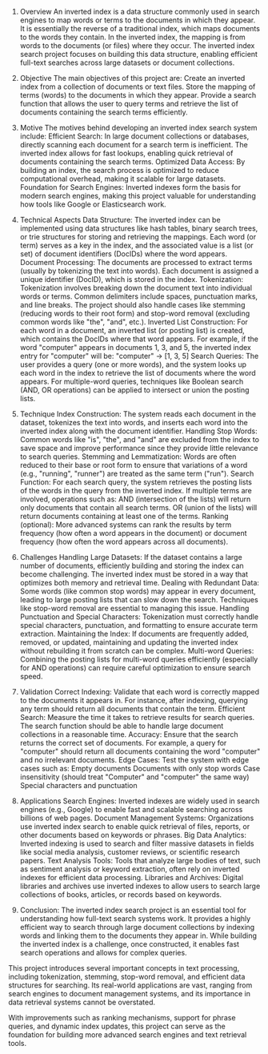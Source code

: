 1. Overview
An inverted index is a data structure commonly used in search engines to map words or terms to the documents in which they appear. It is essentially the reverse of a traditional index, which maps documents to the words they contain. In the inverted index, the mapping is from words to the documents (or files) where they occur. The inverted index search project focuses on building this data structure, enabling efficient full-text searches across large datasets or document collections.

2. Objective
The main objectives of this project are:
Create an inverted index from a collection of documents or text files.
Store the mapping of terms (words) to the documents in which they appear.
Provide a search function that allows the user to query terms and retrieve the list of documents containing the search terms efficiently.

4. Motive
The motives behind developing an inverted index search system include:
Efficient Search: In large document collections or databases, directly scanning each document for a search term is inefficient. The inverted index allows for fast lookups, enabling quick retrieval of documents containing the search terms.
Optimized Data Access: By building an index, the search process is optimized to reduce computational overhead, making it scalable for large datasets.
Foundation for Search Engines: Inverted indexes form the basis for modern search engines, making this project valuable for understanding how tools like Google or Elasticsearch work.

4. Technical Aspects
Data Structure:
The inverted index can be implemented using data structures like hash tables, binary search trees, or trie structures for storing and retrieving the mappings.
Each word (or term) serves as a key in the index, and the associated value is a list (or set) of document identifiers (DocIDs) where the word appears.
Document Processing:
The documents are processed to extract terms (usually by tokenizing the text into words).
Each document is assigned a unique identifier (DocID), which is stored in the index.
Tokenization:
Tokenization involves breaking down the document text into individual words or terms.
Common delimiters include spaces, punctuation marks, and line breaks. The project should also handle cases like stemming (reducing words to their root form) and stop-word removal (excluding common words like "the", "and", etc.).
Inverted List Construction:
For each word in a document, an inverted list (or posting list) is created, which contains the DocIDs where that word appears.
For example, if the word "computer" appears in documents 1, 3, and 5, the inverted index entry for "computer" will be:
"computer" -> [1, 3, 5]
Search Queries:
The user provides a query (one or more words), and the system looks up each word in the index to retrieve the list of documents where the word appears.
For multiple-word queries, techniques like Boolean search (AND, OR operations) can be applied to intersect or union the posting lists.

6. Technique
Index Construction:
The system reads each document in the dataset, tokenizes the text into words, and inserts each word into the inverted index along with the document identifier.
Handling Stop Words:
Common words like "is", "the", and "and" are excluded from the index to save space and improve performance since they provide little relevance to search queries.
Stemming and Lemmatization:
Words are often reduced to their base or root form to ensure that variations of a word (e.g., "running", "runner") are treated as the same term ("run").
Search Function:
For each search query, the system retrieves the posting lists of the words in the query from the inverted index.
If multiple terms are involved, operations such as:
AND (intersection of the lists) will return only documents that contain all search terms.
OR (union of the lists) will return documents containing at least one of the terms.
Ranking (optional):
More advanced systems can rank the results by term frequency (how often a word appears in the document) or document frequency (how often the word appears across all documents).
6. Challenges
Handling Large Datasets:
If the dataset contains a large number of documents, efficiently building and storing the index can become challenging. The inverted index must be stored in a way that optimizes both memory and retrieval time.
Dealing with Redundant Data:
Some words (like common stop words) may appear in every document, leading to large posting lists that can slow down the search. Techniques like stop-word removal are essential to managing this issue.
Handling Punctuation and Special Characters:
Tokenization must correctly handle special characters, punctuation, and formatting to ensure accurate term extraction.
Maintaining the Index:
If documents are frequently added, removed, or updated, maintaining and updating the inverted index without rebuilding it from scratch can be complex.
Multi-word Queries:
Combining the posting lists for multi-word queries efficiently (especially for AND operations) can require careful optimization to ensure search speed.

8. Validation
Correct Indexing:
Validate that each word is correctly mapped to the documents it appears in. For instance, after indexing, querying any term should return all documents that contain the term.
Efficient Search:
Measure the time it takes to retrieve results for search queries. The search function should be able to handle large document collections in a reasonable time.
Accuracy:
Ensure that the search returns the correct set of documents. For example, a query for "computer" should return all documents containing the word "computer" and no irrelevant documents.
Edge Cases:
Test the system with edge cases such as:
Empty documents
Documents with only stop words
Case insensitivity (should treat "Computer" and "computer" the same way)
Special characters and punctuation

8. Applications
Search Engines:
Inverted indexes are widely used in search engines (e.g., Google) to enable fast and scalable searching across billions of web pages.
Document Management Systems:
Organizations use inverted index search to enable quick retrieval of files, reports, or other documents based on keywords or phrases.
Big Data Analytics:
Inverted indexing is used to search and filter massive datasets in fields like social media analysis, customer reviews, or scientific research papers.
Text Analysis Tools:
Tools that analyze large bodies of text, such as sentiment analysis or keyword extraction, often rely on inverted indexes for efficient data processing.
Libraries and Archives:
Digital libraries and archives use inverted indexes to allow users to search large collections of books, articles, or records based on keywords.

10. Conclusion:
The inverted index search project is an essential tool for understanding how full-text search systems work. It provides a highly efficient way to search through large document collections by indexing words and linking them to the documents they appear in. While building the inverted index is a challenge, once constructed, it enables fast search operations and allows for complex queries.

This project introduces several important concepts in text processing, including tokenization, stemming, stop-word removal, and efficient data structures for searching. Its real-world applications are vast, ranging from search engines to document management systems, and its importance in data retrieval systems cannot be overstated.

With improvements such as ranking mechanisms, support for phrase queries, and dynamic index updates, this project can serve as the foundation for building more advanced search engines and text retrieval tools.


